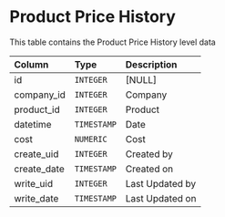 # Product Price History

This table contains the Product Price History level data

| Column | Type | Description |
| :--- | :--- | :--- |
| id | `INTEGER` | [NULL] |
| company_id | `INTEGER` | Company |
| product_id | `INTEGER` | Product |
| datetime | `TIMESTAMP` | Date |
| cost | `NUMERIC` | Cost |
| create_uid | `INTEGER` | Created by |
| create_date | `TIMESTAMP` | Created on |
| write_uid | `INTEGER` | Last Updated by |
| write_date | `TIMESTAMP` | Last Updated on |
